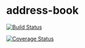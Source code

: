 # address-book

[![Build Status](https://travis-ci.org/margaretclinard/address-book.svg?branch=master)](https://travis-ci.org/margaretclinard/address-book)

[![Coverage Status](https://coveralls.io/repos/margaretclinard/address-book/badge.svg?branch=master)](https://coveralls.io/r/margaretclinard/address-book?branch=master)
